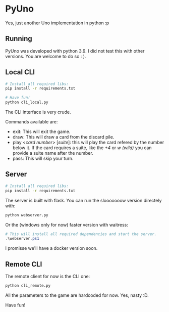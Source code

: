 # PyUno

Yes, just another Uno implementation in python :p

## Running

PyUno was developed with python 3.9. I did not test this with other versions. You are welcome to do so : ).

## Local CLI

```bash
# Install all required libs:
pip install -r requirements.txt

# Have fun!
python cli_local.py
```

The CLI interface is very crude.

Commands available are:
* exit: This will exit the game.
* draw: This will draw a card from the discard pile.
* play <_card number_> [_suite_]: this will play the card refered by the number below it. If the card requires a suite, like the *+4* or *w (wild)* you can provide a suite name after the number.
* pass: This will skip your turn.

## Server

```bash
# Install all required libs:
pip install -r requirements.txt
```

The server is built with flask. You can run the slooooooow version directely with:

```bash
python webserver.py
```

Or the (windows only for now) faster version with waitress:

```powershell
# This will install all required dependencies and start the server.
.\webserver.ps1
```

I promisse we'll have a docker version soon.

## Remote CLI

The remote client for now is the CLI one:

```bash
python cli_remote.py
```

All the parameters to the game are hardcoded for now. Yes, nasty :D.

Have fun!